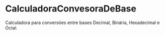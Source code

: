 # CalculadoraConvesoraDeBase
Calculadora para conversões entre bases Decimal, Binária, Hexadecimal e Octal.

